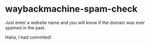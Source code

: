 # waybackmachine-spam-check
Just enter a website name and you will know if the domain was ever spamed in the past.

Haha, I had commited!
